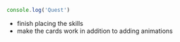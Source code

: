 ````jsx
console.log('Quest')
````



- finish placing the skills
- make the cards work in addition to adding animations